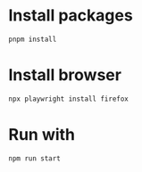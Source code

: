 # Install packages
```sh
pnpm install
```

# Install browser
```sh
npx playwright install firefox
```

# Run with
```sh
npm run start
```

